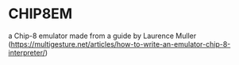 # CHIP8EM
a Chip-8 emulator made from a guide by Laurence Muller (https://multigesture.net/articles/how-to-write-an-emulator-chip-8-interpreter/)
